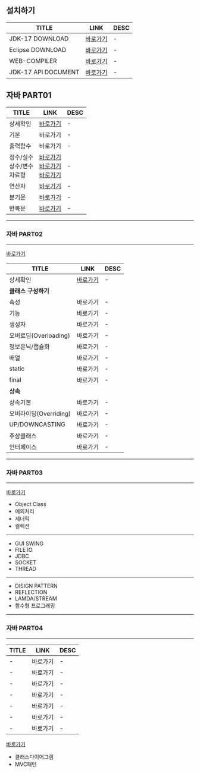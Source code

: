 
설치하기
---

|TITLE|LINK|DESC|
|------|---|---|
|JDK-17 DOWNLOAD|[바로가기](https://jdk.java.net/archive/)|-|
|Eclipse DOWNLOAD|[바로가기](https://www.eclipse.org/downloads/download.php?file=/technology/epp/downloads/release/2023-12/R/eclipse-java-2023-12-R-win32-x86_64.zip)|-|
|WEB-COMPILER|[바로가기](https://www.programiz.com/java-programming/online-compiler/)|-|
|JDK-17 API DOCUMENT|[바로가기](https://docs.oracle.com/en/java/javase/17/docs/api/index.html)|-|


자바 PART01
---

|TITLE|LINK|DESC|
|------|---|---|
|상세확인|[바로가기](./JAVA_PART01)|-|
|기본|바로가기|-|
|출력함수|바로가기|-|
|정수/실수<br>상수/변수<br>자료형|[바로가기](https://velog.io/@qwa1822/%EC%A0%95%EC%88%98-%EC%8B%A4%EC%88%98-%EC%9E%90%EB%A3%8C%ED%91%9C%ED%98%84JAVA)<br>[바로가기](https://velog.io/@max9106/Java-%EB%B3%80%EC%88%98-jqk4a6ohw4)<br>[바로가기](https://adjh54.tistory.com/119#google_vignette)<br>|-| 
|연산자|[바로가기](https://phantom.tistory.com/19)|-|
|분기문|[바로가기](https://velog.io/@tkaqhcjstk/java-%EA%B0%9C%EB%85%90%EC%A0%95%EB%A6%AC-2-%EC%A1%B0%EA%B1%B4%EB%AC%B8-%EB%B6%84%EA%B8%B0%EB%AC%B8-%EB%A9%94%EC%86%8C%EB%93%9C)|-|
|반복문|[바로가기](https://jong99.tistory.com/17)|-|

---
### 자바 PART02
---
[바로가기](./JAVA_PART02)

|TITLE|LINK|DESC|
|------|---|---|
|상세확인|[바로가기](./JAVA_PART02)|-|
|**클래스 구성하기**|||
|속성|바로가기|-|
|기능|바로가기|-|
|생성자|바로가기|-|
|오버로딩(Overloading)|바로가기|-|
|정보은닉/캡슐화|바로가기|-|
|배열|바로가기|-|
|static|바로가기|-|
|final|바로가기|-|
|**상속**|||
|상속기본|바로가기|-|
|오버라이딩(Overriding)|바로가기|-|
|UP/DOWNCASTING|바로가기|-|
|추상클래스|바로가기|-|
|인터페이스|바로가기|-|


---
### 자바 PART03
---
[바로가기](./JAVA_PART03)
- Object Class
- 예외처리
- 제너릭
- 컬렉션
- ---------------
- GUI SWING
- FILE IO
- JDBC
- SOCKET
- THREAD
- ---------------
- DISIGN PATTERN
- REFLECTION
- LAMDA/STREAM
- 함수형 프로그래밍

---
### 자바 PART04
---

|TITLE|LINK|DESC|
|------|---|---|
|-|바로가기|-|
|-|바로가기|-|
|-|바로가기|-|
|-|바로가기|-|
|-|바로가기|-|
|-|바로가기|-|
|-|바로가기|-|


[바로가기](./JAVA_PART04)

- 클래스다이어그램
- MVC패턴






